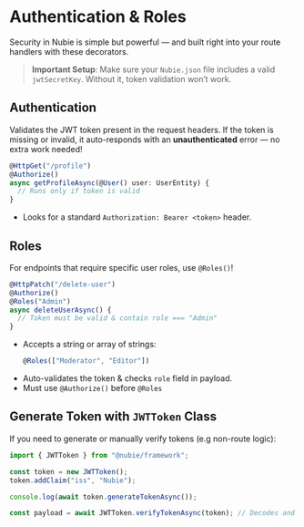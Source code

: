 # Authentication & Roles

Security in Nubie is simple but powerful — and built right into your route handlers with these decorators.

> **Important Setup**: Make sure your `Nubie.json` file includes a valid `jwtSecretKey`. Without it, token validation won’t work.

## Authentication

Validates the JWT token present in the request headers. If the token is missing or invalid, it auto-responds with an **unauthenticated** error — no extra work needed!

```ts
@HttpGet("/profile")
@Authorize()
async getProfileAsync(@User() user: UserEntity) {
  // Runs only if token is valid
}
```

- Looks for a standard `Authorization: Bearer <token>` header.

## Roles

For endpoints that require specific user roles, use `@Roles()`!

```ts
@HttpPatch("/delete-user")
@Authorize()
@Roles("Admin")
async deleteUserAsync() {
  // Token must be valid & contain role === "Admin"
}
```

- Accepts a string or array of strings:
    ```ts
    @Roles(["Moderator", "Editor"])
    ```
- Auto-validates the token & checks `role` field in payload.
- Must use `@Authorize()` before `@Roles`

## Generate Token with `JWTToken` Class

If you need to generate or manually verify tokens (e.g non-route logic):

```ts
import { JWTToken } from "@nubie/framework";

const token = new JWTToken();
token.addClaim("iss", "Nubie");

console.log(await token.generateTokenAsync());

const payload = await JWTToken.verifyTokenAsync(token); // Decodes and validates
```
